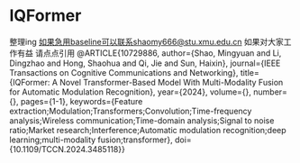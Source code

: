 # IQFormer
整理ing
如果急用baseline可以联系shaomy666@stu.xmu.edu.cn
如果对大家工作有益
请点点引用
@ARTICLE{10729886,
  author={Shao, Mingyuan and Li, Dingzhao and Hong, Shaohua and Qi, Jie and Sun, Haixin},
  journal={IEEE Transactions on Cognitive Communications and Networking}, 
  title={IQFormer: A Novel Transformer-Based Model With Multi-Modality Fusion for Automatic Modulation Recognition}, 
  year={2024},
  volume={},
  number={},
  pages={1-1},
  keywords={Feature extraction;Modulation;Transformers;Convolution;Time-frequency analysis;Wireless communication;Time-domain analysis;Signal to noise ratio;Market research;Interference;Automatic modulation recognition;deep learning;multi-modality fusion;transformer},
  doi={10.1109/TCCN.2024.3485118}}
